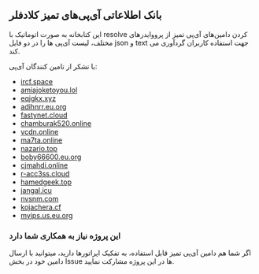 ## بانک اطلاعاتی آی‌پی‌های تمیز کلادفلر

این کتابخانه به صورت اتوماتیک با resolve کردن دامین‌های آی‌پی تمیز از پرووایدرهای مختلف، لیست آی‌پی ها را در دو فایل json و text جهت استفاده کاربران گردآوری می کند.

با تشکر از تامین کنندگان آی‌پی:

- [ircf.space](ircf.space)
- [amiajoketoyou.lol](amiajoketoyou.lol)
- [eqjgkx.xyz](eqjgkx.xyz)
- [adihnrr.eu.org](adihnrr.eu.org)
- [fastynet.cloud](fastynet.cloud)
- [chamburak520.online](chamburak520.online)
- [vcdn.online](vcdn.online)
- [ma7ta.online](ma7ta.online)
- [nazario.top](nazario.top)
- [boby66600.eu.org](boby66600.eu.org)
- [cjmahdi.online](cjmahdi.online)
- [r-acc3ss.cloud](r-acc3ss.cloud)
- [hamedgeek.top](hamedgeek.top)
- [jangal.icu](jangal.icu)
- [nvsnm.com](nvsnm.com)
- [kojachera.cf](kojachera.cf)
- [myips.us.eu.org](myips.us.eu.org)

### این پروژه نیاز به همکاری شما دارد 
اگر شما هم دامین آی‌پی تمیز قابل استفاده، به تفکیک  اپراتورها دارید، میتوانید با ارسال دامین خود در بخش Issue ها در این پروژه مشارکت نمایید. 
